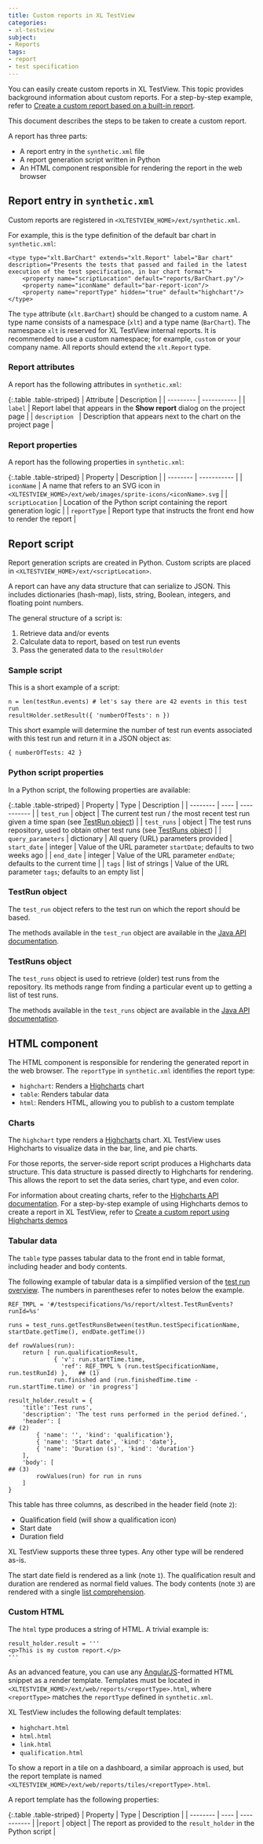 ```yaml
---
title: Custom reports in XL TestView
categories:
- xl-testview
subject:
- Reports
tags:
- report
- test specification
---
```


You can easily create custom reports in XL TestView. This topic provides background information about custom reports. For a step-by-step example, refer to [Create a custom report based on a built-in report](/xl-testview/how-to/create-a-custom-report.html).

This document describes the steps to be taken to create a custom report.

A report has three parts:

* A report entry in the `synthetic.xml` file
* A report generation script written in Python
* An HTML component responsible for rendering the report in the web browser

## Report entry in `synthetic.xml`

Custom reports are registered in `<XLTESTVIEW_HOME>/ext/synthetic.xml`.

For example, this is the type definition of the default bar chart in `synthetic.xml`:

    <type type="xlt.BarChart" extends="xlt.Report" label="Bar chart" description="Presents the tests that passed and failed in the latest execution of the test specification, in bar chart format">
        <property name="scriptLocation" default="reports/BarChart.py"/>
        <property name="iconName" default="bar-report-icon"/>
        <property name="reportType" hidden="true" default="highchart"/>
    </type>

The `type` attribute (`xlt.BarChart`) should be changed to a custom name. A type name consists of a namespace (`xlt`) and a type name (`BarChart`). The namespace `xlt` is reserved for XL TestView internal reports. It is recommended to use a custom namespace; for example, `custom` or your company name. All reports should extend the `xlt.Report` type.

### Report attributes

A report has the following attributes in `synthetic.xml`:

{:.table .table-striped}
| Attribute | Description |
| --------- | ----------- |
| `label` | Report label that appears in the **Show report** dialog on the project page |
| `description ` | Description that appears next to the chart on the project page |

### Report properties

A report has the following properties in `synthetic.xml`:

{:.table .table-striped}
| Property | Description |
| -------- | ----------- |
| `iconName` | A name that refers to an SVG icon in `<XLTESTVIEW_HOME>/ext/web/images/sprite-icons/<iconName>.svg` |
| `scriptLocation` | Location of the Python script containing the report generation logic |
| `reportType` | Report type that instructs the front end how to render the report |

## Report script

Report generation scripts are created in Python. Custom scripts are placed in `<XLTESTVIEW_HOME>/ext/<scriptLocation>`.

A report can have any data structure that can serialize to JSON. This includes dictionaries (hash-map), lists, string, Boolean, integers, and floating point numbers.

The general structure of a script is:

1. Retrieve data and/or events
1. Calculate data to report, based on test run events
1. Pass the generated data to the `resultHolder`

### Sample script

This is a short example of a script:
 
    n = len(testRun.events) # let's say there are 42 events in this test run
    resultHolder.setResult({ 'numberOfTests': n })

This short example will determine the number of test run events associated with this test run and return it in a JSON object as:

    { numberOfTests: 42 }

### Python script properties

In a Python script, the following properties are available:

{:.table .table-striped}
| Property | Type | Description |
| -------- | ---- | ----------- |
| `test_run` | object | The current test run / the most recent test run given a time span (see [TestRun object](#testrun-object)) |
| `test_runs` | object | The test runs repository, used to obtain other test runs (see [TestRuns object](#testruns-object)) |
| `query_parameters` | dictionary | All query (URL) parameters provided
| `start_date` | integer | Value of the URL parameter `startDate`; defaults to two weeks ago |
| `end_date` | integer | Value of the URL parameter `endDate`; defaults to the current time |
| `tags` | list of strings | Value of the URL parameter `tags`; defaults to an empty list |

### TestRun object

The `test_run` object refers to the test run on which the report should be based. 

The methods available in the `test_run` object are available in the [Java API documentation](https://docs.xebialabs.com/generated/xl-testview/1.3.x/javadoc/com/xebialabs/xlt/plugin/api/testrun/TestRun.html).

### TestRuns object

The `test_runs` object is used to retrieve (older) test runs from the repository. Its methods range from finding a particular event up to getting a list of test runs.

The methods available in the `test_runs` object are available in the [Java API documentation](https://docs.xebialabs.com/generated/xl-testview/1.3.x/javadoc/com/xebialabs/xlt/plugin/api/testrun/TestRunsRepository.html).

## HTML component

The HTML component is responsible for rendering the generated report in the web browser. The `reportType` in `synthetic.xml` identifies the report type:

* `highchart`: Renders a [Highcharts](http://highcharts.com) chart
* `table`: Renders tabular data
* `html`: Renders HTML, allowing you to publish to a custom template

### Charts

The `highchart` type renders a [Highcharts](http://highcharts.com) chart. XL TestView uses Highcharts to visualize data in the bar, line, and pie charts.

For those reports, the server-side report script produces a Highcharts data structure. This data structure is passed directly to Highcharts for rendering. This allows the report to set the data series, chart type, and even color.

For information about creating charts, refer to the [Highcharts API documentation](http://api.highcharts.com/highcharts). For a step-by-step example of using Highcharts demos to create a report in XL TestView, refer to [Create a custom report using Highcharts demos](/xl-testview/how-to/create-a-custom-report-using-highcharts-demos.html)

### Tabular data

The `table` type passes tabular data to the front end in table format, including header and body contents.

The following example of tabular data is a simplified version of the [test run overview](/xl-testview/concept/reports.html#test-run-overview). The numbers in parentheses refer to notes below the example.

	REF_TMPL = '#/testspecifications/%s/report/xltest.TestRunEvents?runId=%s'
	
	runs = test_runs.getTestRunsBetween(testRun.testSpecificationName, startDate.getTime(), endDate.getTime())

	def rowValues(run):
	    return [ run.qualificationResult,
	             { 'v': run.startTime.time,
	               'ref': REF_TMPL % (run.testSpecificationName, run.testRunId) },   ## (1)
	             run.finished and (run.finishedTime.time - run.startTime.time) or 'in progress']

	result_holder.result = {
	    'title':'Test runs',
	    'description': 'The test runs performed in the period defined.',
	    'header': [                                                                  ## (2)
	        { 'name': '', 'kind': 'qualification'},
	        { 'name': 'Start date', 'kind': 'date'},
	        { 'name': 'Duration (s)', 'kind': 'duration'}
	    ],
	    'body': [                                                                    ## (3)
	        rowValues(run) for run in runs
	    ]
	}

This table has three columns, as described in the header field (note `2`):

* Qualification field (will show a qualification icon)
* Start date
* Duration field

XL TestView supports these three types. Any other type will be rendered as-is.

The start date field is rendered as a link (note `1`). The qualification result and duration are rendered as normal field values. The body contents (note `3`) are rendered with a single [list comprehension](https://docs.python.org/2/tutorial/datastructures.html#list-comprehensions).

### Custom HTML

The `html` type produces a string of HTML. A trivial example is:

    result_holder.result = '''
    <p>This is my custom report.</p>
    '''

As an advanced feature, you can use any [AngularJS](https://angularjs.org/)-formatted HTML snippet as a render template. Templates must be located in `<XLTESTVIEW_HOME>/ext/web/reports/<reportType>.html`, where `<reportType>` matches the `reportType` defined in `synthetic.xml`.

XL TestView includes the following default templates:

* `highchart.html`
* `html.html`
* `link.html`
* `qualification.html`

To show a report in a tile on a dashboard, a similar approach is used, but the report template is named `<XLTESTVIEW_HOME>/ext/web/reports/tiles/<reportType>.html`.

A report template has the following properties:

{:.table .table-striped}
| Property | Type | Description |
| -------- | ---- | ----------- |
|`report`  | object | The report as provided to the `result_holder` in the Python script |
